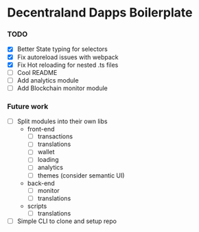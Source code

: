 # Decentraland Dapps Boilerplate

### TODO

* [x] Better State typing for selectors
* [x] Fix autoreload issues with webpack
* [x] Fix Hot reloading for nested .ts files
* [ ] Cool README
* [ ] Add analytics module
* [ ] Add Blockchain monitor module

### Future work

* [ ] Split modules into their own libs
  * front-end
    * [ ] transactions
    * [ ] translations
    * [ ] wallet
    * [ ] loading
    * [ ] analytics
    * [ ] themes (consider semantic UI)
  * back-end
    * [ ] monitor
    * [ ] translations
  * scripts
    * [ ] translations
* [ ] Simple CLI to clone and setup repo
